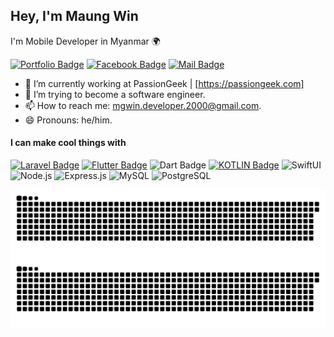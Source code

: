 ## Hey, I'm Maung Win 

I'm Mobile Developer in Myanmar 🌍

[![Portfolio Badge](https://img.shields.io/badge/-Profile.me-f7c307?style=flat&labelColor=f7c307&logo=react&logoColor=black)](https://www.facebook.com/maungwin/)
[![Facebook Badge](https://img.shields.io/badge/-maungwin-1874ed?style=flat&labelColor=1874ed&logo=facebook&logoColor=white)](https://www.facebook.com/maungwin/) [![Mail Badge](https://img.shields.io/badge/-mgwin.developer.2000@gmail.com-c0392b?style=flat&labelColor=c0392b&logo=gmail&logoColor=white)](mailto:mgwin.developer.2000@gmail.com)

<!-- TODO: Add last video link -->

- 🔭 I’m currently working at PassionGeek | [https://passiongeek.com]
- 🤔 I’m trying to become a software engineer.
- 📫 How to reach me: mgwin.developer.2000@gmail.com.
- 😄 Pronouns: he/him.

#### I can make cool things with

<!-- TODO: Make technologies links takes you to repositories -->

[![Laravel Badge](https://img.shields.io/badge/-Laravel-fb503b?style=for-the-badge&logo=laravel&logoColor=white)](#)
[![Flutter Badge](https://img.shields.io/badge/-Flutter-3fa0ee?style=for-the-badge&logo=flutter&logoColor=white)](#)
![Dart Badge](https://img.shields.io/badge/Dart-0175C2?style=for-the-badge&logo=dart&logoColor=white)
[![KOTLIN Badge](https://img.shields.io/badge/Kotlin-7F52FF?style=for-the-badge&logo=Kotlin&logoColor=white)](#)
![SwiftUI](https://img.shields.io/badge/SwiftUI-0D96F6?style=for-the-badge&logo=swift&logoColor=white)
![Node.js](https://img.shields.io/badge/node.js-339933?style=for-the-badge&logo=node.js&logoColor=white)
![Express.js](https://img.shields.io/badge/Express.js-000000?style=for-the-badge&logo=express&logoColor=white)
![MySQL](https://img.shields.io/badge/MySQL-4479A1?style=for-the-badge&logo=mysql&logoColor=white)
![PostgreSQL](https://img.shields.io/badge/PostgreSQL-4169e1?style=for-the-badge&logo=postgresql&logoColor=white)




![Contribution Snake Light](https://raw.githubusercontent.com/Kaweees/Kaweees/output/github-snake-light.svg#gh-dark-mode-only)
![Contribution Snake Dark](https://raw.githubusercontent.com/Kaweees/Kaweees/output/github-snake-dark.svg#gh-light-mode-only)

